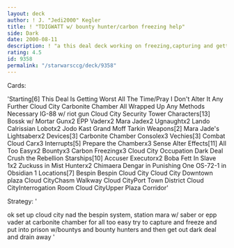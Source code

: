 ```yaml
---
layout: deck
author: ! J. "Jedi2000" Kegler
title: ! "TDIGWATT w/ bounty hunter/carbon freezing help"
side: Dark
date: 2000-08-11
description: ! "a this deal deck working on freezing,capturing and getting dark deal out to flip objective"
rating: 4.5
id: 9358
permalink: "/starwarsccg/deck/9358"
---
```

Cards: 

'Starting[6]
This Deal Is Getting Worst All The Time/Pray I Don't Alter It Any Further
Cloud City Carbonite Chamber
All Wrapped Up
Any Methods Necessary
IG-88 w/ riot gun
Cloud City Security Tower
Characters[13]
Bossk w/ Mortar Gunx2
EPP Vaderx2
Mara Jadex2
Ugnaughtx2
Lando Calrissian
Lobotx2
Jodo Kast
Grand Moff Tarkin
Weapons[2]
Mara Jade's Lightsaberx2
Devices[3]
Carbonite Chamber Consolex3
Vechies[3]
Combat Cloud Carx3
Interrupts[5]
Prepare the Chamberx3
Sense
Alter
Effects[11]
All Too Easyx2
Bountyx3
Carbon Freezingx3
Cloud City Occupation
Dark Deal
Crush the Rebellion
Starships[10]
Accuser
Executorx2
Boba Fett In Slave 1x2
Zuckuss in Mist Hunterx2
Chimaera
Dengar in Punishing One
OS-72-1 in Obsidian 1
Locations[7]
Bespin
Bespin Cloud City
Cloud City Downtown plaza
Cloud CityChasm Walkway
Cloud CityPort Town District
Cloud CityInterrogation Room
Cloud CityUpper Plaza Corridor'

Strategy: '

ok set up cloud city nad the bespin system, station mara w/ saber or epp vader at carbonite chamber for all too easy try to capture and freeze and put into prison w/bountys and bounty hunters and then get out dark deal and drain away '
